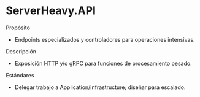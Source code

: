 # ServerHeavy.API

Propósito

- Endpoints especializados y controladores para operaciones intensivas.

Descripción

- Exposición HTTP y/o gRPC para funciones de procesamiento pesado.

Estándares

- Delegar trabajo a Application/Infrastructure; diseñar para escalado.
